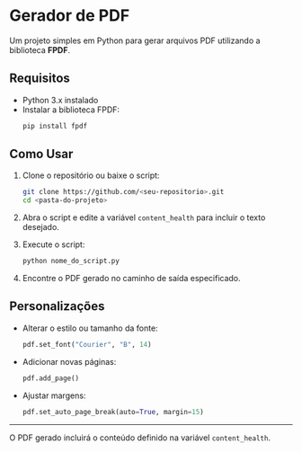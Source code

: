 
# Gerador de PDF

Um projeto simples em Python para gerar arquivos PDF utilizando a biblioteca **FPDF**.

## Requisitos

- Python 3.x instalado
- Instalar a biblioteca FPDF:
  ```bash
  pip install fpdf
  ```

## Como Usar

1. Clone o repositório ou baixe o script:
   ```bash
   git clone https://github.com/<seu-repositorio>.git
   cd <pasta-do-projeto>
   ```

2. Abra o script e edite a variável `content_health` para incluir o texto desejado.

3. Execute o script:
   ```bash
   python nome_do_script.py
   ```

4. Encontre o PDF gerado no caminho de saída especificado.

## Personalizações

- Alterar o estilo ou tamanho da fonte:
  ```python
  pdf.set_font("Courier", "B", 14)
  ```
- Adicionar novas páginas:
  ```python
  pdf.add_page()
  ```
- Ajustar margens:
  ```python
  pdf.set_auto_page_break(auto=True, margin=15)
  ```

---

O PDF gerado incluirá o conteúdo definido na variável `content_health`.
